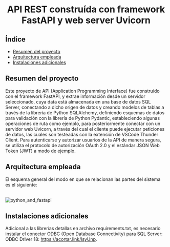 <h1 align="center"> API REST construída con framework FastAPI y web server Uvicorn </h1>

## Índice

- [Resumen del proyecto](#Resumen-del-proyecto)
- [Arquitectura empleada](#Arquitectura-empleada)
- [Instalaciones adicionales](#Instalaciones-adicionales)

## Resumen del proyecto
Este proyecto de API (Application Programming Interface) fue construido con el framework FastAPI, y extrae información desde un servidor seleccionado, cuya data está almacenada en una base de datos SQL Server, conectando a dicho origen de datos y creando modelos de tablas a través de la librería de Python SQLAlchemy, definiendo esquemas de datos para validación con la librería de Python Pydantic, estableciendo algunas operaciones de ruta como ejemplo, para posteriormente conectar con un servidor web Uvicorn, a través del cual el cliente puede ejecutar peticiones de datos, las cuales son testeadas con la extensión de VSCode Thunder Client. Para autenticarse y autorizar usuarios de la API de manera segura, se utiliza el protocolo de autorización OAuth 2.0 y el estándar JSON Web Token (JWT) a modo de ejemplo.

## Arquitectura empleada
El esquema general del modo en que se relacionan las partes del sistema es el siguiente:
<br/><br/>

![python_and_fastapi](https://github.com/Cris-Neumann/API-REST-with-Python-and-FastAPI/assets/99703152/a0ffdbd1-bd59-424e-a3b8-492e8cb16cf7)

## Instalaciones adicionales
Adicional a las librerías detallas en archivo requirements.txt, es necesario instalar el conector ODBC (Open Database Connectivity) para SQL Server: ODBC Driver 18: https://acortar.link/lsyUnp.
